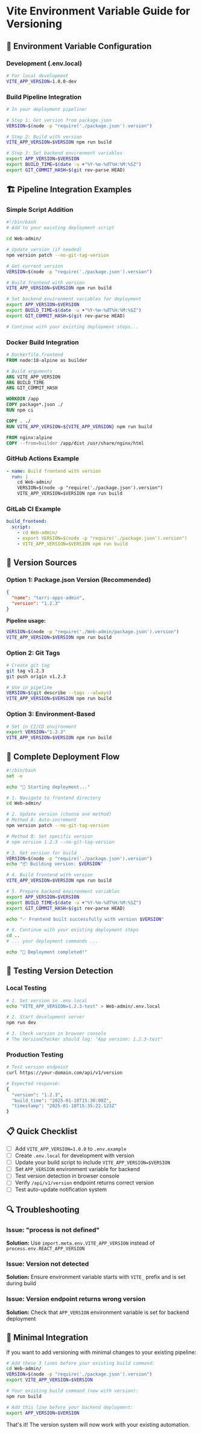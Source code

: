 # Vite Environment Variable Guide for Versioning

## 🎯 Environment Variable Configuration

### Development (.env.local)
```bash
# For local development
VITE_APP_VERSION=1.0.0-dev
```

### Build Pipeline Integration
```bash
# In your deployment pipeline:

# Step 1: Get version from package.json
VERSION=$(node -p "require('./package.json').version")

# Step 2: Build with version
VITE_APP_VERSION=$VERSION npm run build

# Step 3: Set backend environment variables
export APP_VERSION=$VERSION
export BUILD_TIME=$(date -u +"%Y-%m-%dT%H:%M:%SZ")
export GIT_COMMIT_HASH=$(git rev-parse HEAD)
```

## 🏗️ Pipeline Integration Examples

### Simple Script Addition
```bash
#!/bin/bash
# Add to your existing deployment script

cd Web-admin/

# Update version (if needed)
npm version patch --no-git-tag-version

# Get current version
VERSION=$(node -p "require('./package.json').version")

# Build frontend with version
VITE_APP_VERSION=$VERSION npm run build

# Set backend environment variables for deployment
export APP_VERSION=$VERSION
export BUILD_TIME=$(date -u +"%Y-%m-%dT%H:%M:%SZ")
export GIT_COMMIT_HASH=$(git rev-parse HEAD)

# Continue with your existing deployment steps...
```

### Docker Build Integration
```dockerfile
# Dockerfile.frontend
FROM node:18-alpine as builder

# Build arguments
ARG VITE_APP_VERSION
ARG BUILD_TIME
ARG GIT_COMMIT_HASH

WORKDIR /app
COPY package*.json ./
RUN npm ci

COPY . ./
RUN VITE_APP_VERSION=${VITE_APP_VERSION} npm run build

FROM nginx:alpine
COPY --from=builder /app/dist /usr/share/nginx/html
```

### GitHub Actions Example
```yaml
- name: Build frontend with version
  run: |
    cd Web-admin/
    VERSION=$(node -p "require('./package.json').version")
    VITE_APP_VERSION=$VERSION npm run build
```

### GitLab CI Example
```yaml
build_frontend:
  script:
    - cd Web-admin/
    - export VERSION=$(node -p "require('./package.json').version")
    - VITE_APP_VERSION=$VERSION npm run build
```

## 🔧 Version Sources

### Option 1: Package.json Version (Recommended)
```json
{
  "name": "torri-apps-admin",
  "version": "1.2.3"
}
```

**Pipeline usage:**
```bash
VERSION=$(node -p "require('./Web-admin/package.json').version")
VITE_APP_VERSION=$VERSION npm run build
```

### Option 2: Git Tags
```bash
# Create git tag
git tag v1.2.3
git push origin v1.2.3

# Use in pipeline
VERSION=$(git describe --tags --always)
VITE_APP_VERSION=$VERSION npm run build
```

### Option 3: Environment-Based
```bash
# Set in CI/CD environment
export VERSION="1.2.3"
VITE_APP_VERSION=$VERSION npm run build
```

## 🚀 Complete Deployment Flow

```bash
#!/bin/bash
set -e

echo "🚀 Starting deployment..."

# 1. Navigate to frontend directory
cd Web-admin/

# 2. Update version (choose one method)
# Method A: Auto-increment
npm version patch --no-git-tag-version

# Method B: Set specific version
# npm version 1.2.3 --no-git-tag-version

# 3. Get version for build
VERSION=$(node -p "require('./package.json').version")
echo "📦 Building version: $VERSION"

# 4. Build frontend with version
VITE_APP_VERSION=$VERSION npm run build

# 5. Prepare backend environment variables
export APP_VERSION=$VERSION
export BUILD_TIME=$(date -u +"%Y-%m-%dT%H:%M:%SZ")
export GIT_COMMIT_HASH=$(git rev-parse HEAD)

echo "✅ Frontend built successfully with version $VERSION"

# 6. Continue with your existing deployment steps
cd ..
# ... your deployment commands ...

echo "🎉 Deployment completed!"
```

## 🧪 Testing Version Detection

### Local Testing
```bash
# 1. Set version in .env.local
echo "VITE_APP_VERSION=1.2.3-test" > Web-admin/.env.local

# 2. Start development server
npm run dev

# 3. Check version in browser console
# The VersionChecker should log: "App version: 1.2.3-test"
```

### Production Testing
```bash
# Test version endpoint
curl https://your-domain.com/api/v1/version

# Expected response:
{
  "version": "1.2.3",
  "build_time": "2025-01-10T15:30:00Z",
  "timestamp": "2025-01-10T15:35:22.123Z"
}
```

## 📋 Quick Checklist

- [ ] Add `VITE_APP_VERSION=1.0.0` to `.env.example`
- [ ] Create `.env.local` for development with version
- [ ] Update your build script to include `VITE_APP_VERSION=$VERSION`
- [ ] Set `APP_VERSION` environment variable for backend
- [ ] Test version detection in browser console
- [ ] Verify `/api/v1/version` endpoint returns correct version
- [ ] Test auto-update notification system

## 🔍 Troubleshooting

### Issue: "process is not defined"
**Solution:** Use `import.meta.env.VITE_APP_VERSION` instead of `process.env.REACT_APP_VERSION`

### Issue: Version not detected
**Solution:** Ensure environment variable starts with `VITE_` prefix and is set during build

### Issue: Version endpoint returns wrong version
**Solution:** Check that `APP_VERSION` environment variable is set for backend deployment

## 🎯 Minimal Integration

If you want to add versioning with minimal changes to your existing pipeline:

```bash
# Add these 3 lines before your existing build command:
cd Web-admin/
VERSION=$(node -p "require('./package.json').version")
export VITE_APP_VERSION=$VERSION

# Your existing build command (now with version):
npm run build

# Add this line before your backend deployment:
export APP_VERSION=$VERSION
```

That's it! The version system will now work with your existing automation.
